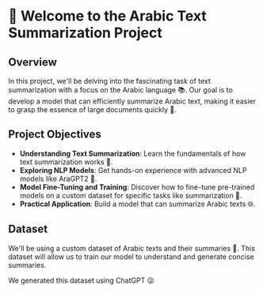 # 📘 Welcome to the Arabic Text Summarization Project

## Overview
In this project, we'll be delving into the fascinating task of text summarization with a focus on the Arabic language 📚. Our goal is to develop a model that can efficiently summarize Arabic text, making it easier to grasp the essence of large documents quickly 🚀.

## Project Objectives
- **Understanding Text Summarization**: Learn the fundamentals of how text summarization works 📝.
- **Exploring NLP Models**: Get hands-on experience with advanced NLP models like AraGPT2 🤖.
- **Model Fine-Tuning and Training**: Discover how to fine-tune pre-trained models on a custom dataset for specific tasks like summarization 🧠.
- **Practical Application**: Build a model that can summarize Arabic texts 🌐.

## Dataset
We'll be using a custom dataset of Arabic texts and their summaries 📖. This dataset will allow us to train our model to understand and generate concise summaries.

We generated this dataset using ChatGPT 😜
